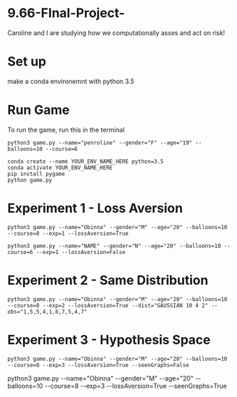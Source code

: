 # 9.66-FInal-Project-
Caroline and I are studying how we computationally asses and act on risk!

# Set up 
make a conda environemnt with python 3.5 

# Run Game
To run the game, run this in the terminal
```
python3 game.py --name="penroline" --gender="F" --age="19" --balloons=10 --course=6
```

```
conda create --name YOUR_ENV_NAME_HERE python=3.5
conda activate YOUR_ENV_NAME_HERE
pip install pygame
python game.py
```

# Experiment 1 - Loss Aversion
```
python3 game.py --name="Obinna" --gender="M" --age="20" --balloons=10 --course=8 --exp=1 --lossAversion=True
```

```
python3 game.py --name="NAME" --gender="N" --age="20" --balloons=10 --course=6 --exp=1 --lossAversion=False
```

# Experiment 2 - Same Distribution
```
python3 game.py --name="Obinna" --gender="M" --age="20" --balloons=10 --course=8 --exp=2 --lossAversion=True --dist="GAUSSIAN 10 4 2" --obs="1,5,5,4,1,6,7,5,4,7"
```

# Experiment 3 - Hypothesis Space
```
python3 game.py --name="Obinna" --gender="M" --age="20" --balloons=10 --course=8 --exp=3 --lossAversion=True --seenGraphs=False

```
python3 game.py --name="Obinna" --gender="M" --age="20" --balloons=10 --course=8 --exp=3 --lossAversion=True --seenGraphs=True
```
